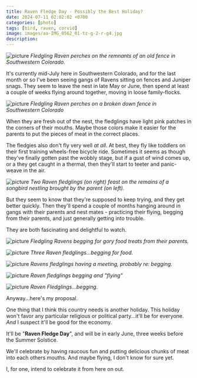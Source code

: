 ```yaml
---
title: Raven Fledge Day - Possibly the Best Holiday?
date: 2024-07-11 02:02:02 +0700
categories: [photo]
tags: [bird, raven, corvid]
image: images/aa-IMG_0562_01-tz-g-2-r-g4.jpg
description: 
---
```


![picture](images/aa-IMG_0562_01-tz-g-2-r-g4.jpg)
*Fledgling Raven perches on the remnants of an old fence in Southwestern Colorado.*

It's currently mid-July here in Southwestern Colorado, and for the last month or so I've been seeing gangs of Ravens sitting on fences and Juniper snags. They seem to leave the nest in late May or June, then spend at least a couple of weeks flying around together, moving in loose family-flocks.

![picture](images/aa-IMG_0561_03-g-tz-r.jpg)
*Fledgling Raven perches on a broken down fence in Southwestern Colorado*

When they are fresh out of the nest, the fledglings have light pink patches in the corners of their mouths. Maybe those colors make it easier for the parents to put the pieces of meat in the correct places.

The fledgies also don't fly very well _at all_. At best, they fly like toddlers on their first training wheels-free bicycle ride. Sometimes it seems as though they've finally gotten past the wobbly stage, but if a gust of wind comes up, or a they get caught in a thermal, then they'll start to teeter and panic-weave in the air.

![picture](images/aa-IMG_6520-g-r.jpg)
*Two Raven fledglings (on right) feast on the remains of a songbird nestling brought by the parent (on left).*

But they seem to know that they're supposed to keep trying, and they get better quickly. Then they'll spend a couple of months hanging around in gangs with their parents and nest mates - practicing their flying, begging from their parents, and just generally getting into trouble.

They are both fascinating and delightful to watch.

![picture](images/aa-IMG_6191-g-r.jpg)
*Fledgling Ravens begging for gory food treats from their parents.*

![picture](images/aa-IMG_6193-g-r.jpg)
*Three Raven fledglings...begging for food.*

![picture](images/aa-IMG_6195-g-r.jpg)
*Ravens fledglings having a meeting, probably re: begging.*

![picture](images/aa-IMG_6196-g-r.jpg)
*Raven fledglings begging and "flying"*

![picture](images/aa-IMG_6199-g-r.jpg)
*Raven Fledglings...begging.*

Anyway...here's my proposal.

One thing that I think this country needs is another holiday. This holiday won't favor any particular religious or political party...it'll be for everyone. _And_ I suspect it'll be good for the economy.

It'll be "**Raven Fledge Day**", and will be in early June, three weeks before the Summer Solstice.

We'll celebrate by having raucous fun and putting delicious chunks of meat into each others mouths. And maybe flying, I don't know for sure yet.

I, for one, intend to celebrate it from here on out.
